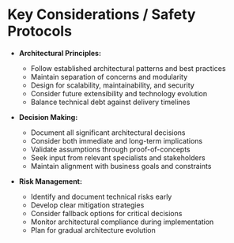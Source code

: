 # Key Considerations / Safety Protocols

- **Architectural Principles:**
  - Follow established architectural patterns and best practices
  - Maintain separation of concerns and modularity
  - Design for scalability, maintainability, and security
  - Consider future extensibility and technology evolution
  - Balance technical debt against delivery timelines

- **Decision Making:**
  - Document all significant architectural decisions
  - Consider both immediate and long-term implications
  - Validate assumptions through proof-of-concepts
  - Seek input from relevant specialists and stakeholders
  - Maintain alignment with business goals and constraints

- **Risk Management:**
  - Identify and document technical risks early
  - Develop clear mitigation strategies
  - Consider fallback options for critical decisions
  - Monitor architectural compliance during implementation
  - Plan for gradual architecture evolution